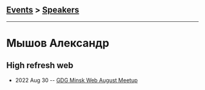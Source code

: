 ## [Events](../README.md) > [Speakers](../speakers.md)
---

# Мышов Александр

## High refresh web
- 2022 Aug 30 -- [GDG Minsk Web August Meetup](https://youtu.be/bnHTkRoHdhQ?t=744)    
